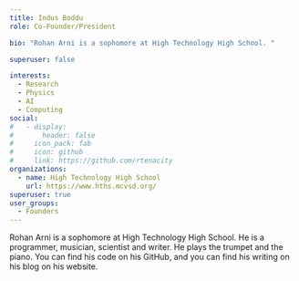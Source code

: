 ```yaml
---
title: Indus Boddu
role: Co-Founder/President

bio: "Rohan Arni is a sophomore at High Technology High School. "

superuser: false

interests:
  - Research
  - Physics
  - AI
  - Computing
social:
#   - display:
#       header: false
#     icon_pack: fab
#     icon: github
#     link: https://github.com/rtenacity
organizations:
  - name: High Technology High School
    url: https://www.hths.mcvsd.org/
superuser: true
user_groups:
  - Founders
---
```


Rohan Arni is a sophomore at High Technology High School. He is a programmer, musician, scientist and writer. He plays the trumpet and the piano. You can find his code on his GitHub, and you can find his writing on his blog on his website.
